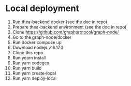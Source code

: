 # Local deployment
1. Run thea-backend docker (see the doc in repo)
2. Prepare thea-backend environment (see the doc in repo)
3. Clone https://github.com/graphprotocol/graph-node/ 
4. Go to the graph-node/docker
5. Run docker compose up
6. Download nodejs v16.17.0
7. Clone this repo
8. Run yearn install
9. Run yarn codegen
10. Run yarn build
11. Run yarn create-local
12. Run yarn deploy-local
